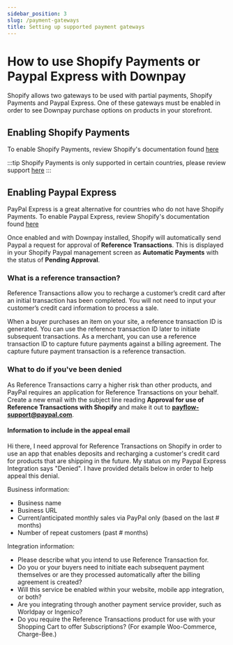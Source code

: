 ```yaml
---
sidebar_position: 3
slug: /payment-gateways
title: Setting up supported payment gateways 
---
```


# How to use Shopify Payments or Paypal Express with Downpay

Shopify allows two gateways to be used with partial payments, Shopify Payments and Paypal Express. One of these gateways must be enabled in order to see Downpay purchase options on products in your storefront. 

## Enabling Shopify Payments

To enable Shopify Payments, review Shopify's documentation found [here](https://help.shopify.com/en/manual/payments/shopify-payments/setting-up-shopify-payments)

:::tip
Shopify Payments is only supported in certain countries, please review support [here](https://help.shopify.com/en/manual/payments/shopify-payments/supported-countries)
::: 

## Enabling Paypal Express

PayPal Express is a great alternative for countries who do not have Shopify Payments. To enable Paypal Express, review Shopify's documentation found [here](https://help.shopify.com/en/manual/payments/paypal/set-up-paypal)

Once enabled and with Downpay installed, Shopify will automatically send Paypal a request for approval of **Reference Transactions**. This is displayed in your Shopify Paypal management screen as **Automatic Payments** with the status of **Pending Approval**. 

### What is a reference transaction?

Reference Transactions allow you to recharge a customer’s credit card after an initial transaction has been completed. You will not need to input your customer’s credit card information to process a sale.

When a buyer purchases an item on your site, a reference transaction ID is generated. You can use the reference transaction ID later to initiate subsequent transactions. As a merchant, you can use a reference transaction ID to capture future payments against a billing agreement. The capture future payment transaction is a reference transaction.

### What to do if you've been denied


As Reference Transactions carry a higher risk than other products, and PayPal requires an application for Reference Transactions on your behalf. Create a new email with the subject line reading **Approval for use of Reference Transactions with Shopify** and make it out to **payflow-support@paypal.com**. 

#### Information to include in the appeal email

Hi there, I need approval for Reference Transactions on Shopify in order to use an app that enables deposits and recharging a customer's credit card for products that are shipping in the future. My status on my Paypal Express Integration says "Denied".  I have provided details below in order to help appeal this denial.

Business information:

- Business name
-   Business URL
-   Current/anticipated monthly sales via PayPal only (based on the last # months)
-   Number of repeat customers (past # months)

Integration information:

-   Please describe what you intend to use Reference Transaction for.
-   Do you or your buyers need to initiate each subsequent payment themselves or are they processed automatically after the billing agreement is created?
-   Will this service be enabled within your website, mobile app integration, or both?
-   Are you integrating through another payment service provider, such as Worldpay or Ingenico?
-   Do you require the Reference Transactions product for use with your Shopping Cart to offer Subscriptions? (For example Woo-Commerce, Charge-Bee.)

